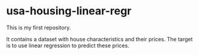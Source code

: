 # usa-housing-linear-regr

This is my first repository. 

It contains a dataset with house characteristics and their prices. The target is to use linear regression to predict these prices.
